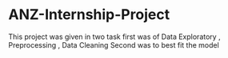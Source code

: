 # ANZ-Internship-Project
This project was given in two task 
first was of Data Exploratory , Preprocessing , Data Cleaning 
Second was to best fit the model

